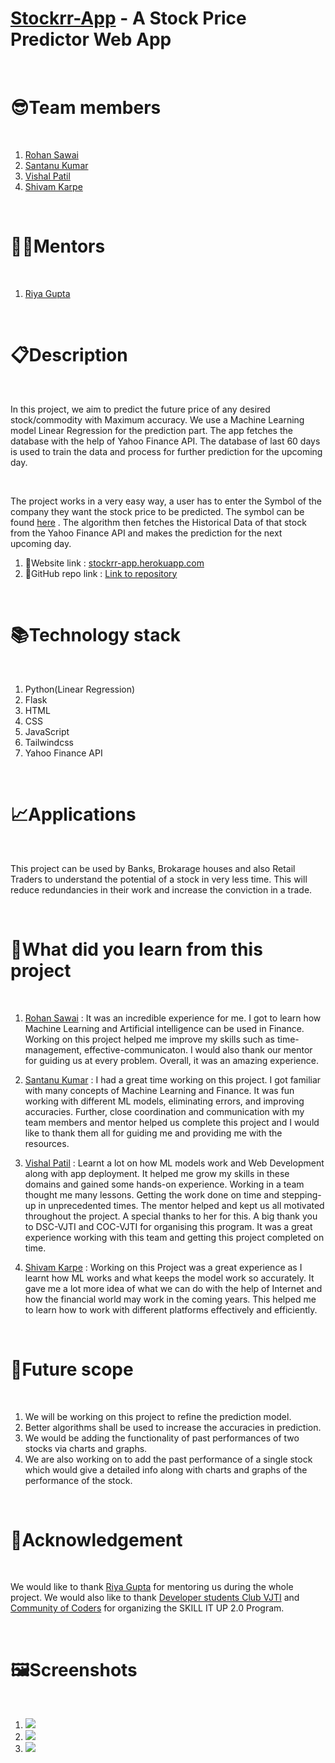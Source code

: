 # [Stockrr-App](https://stockrr-app.herokuapp.com/home) - A Stock Price Predictor Web App

<br>

# 😎Team members

<br>


1.  [Rohan Sawai](https://github.com/rohansawai)
2.  [Santanu Kumar](https://github.com/santanukumar666)
3.  [Vishal Patil](https://github.com/SpecTEviL)
4.  [Shivam Karpe](https://github.com/shivamk19)


<br>

# 👩‍🏫Mentors

<br>

1.  [Riya Gupta](https://github.com/RiyaGupta99)


<br>

# 📋Description

<br>

In this project, we aim to predict the future price of any desired stock/commodity with Maximum accuracy. We use a Machine Learning model Linear Regression for the prediction part. The app fetches the database with the help of Yahoo Finance API. The database of last 60 days is used to train the data and process for further prediction for the upcoming day.

<br>

The project works in a very easy way, a user has to enter the Symbol of the company they want the stock price to be predicted. The symbol can be found [here](https://in.finance.yahoo.com/) . The algorithm then fetches the Historical Data of that stock from the Yahoo Finance API and makes the prediction for the next upcoming day.


1. 🔗Website link : [stockrr-app.herokuapp.com](stockrr-app.herokuapp.com)
2. 🔗GitHub repo link : [Link to repository](https://github.com/rohansawai/Stockrr-App)


<br>

# 📚Technology stack

<br>

<ol>
  <li>Python(Linear Regression)</li>
  <li>Flask</li>
  <li>HTML</li>
  <li>CSS</li>
  <li>JavaScript</li>
  <li>Tailwindcss</li>
  <li>Yahoo Finance API</li>
</ol>

<br>

# 📈Applications

<br>

This project can be used by Banks, Brokarage houses and also Retail Traders to understand the potential of a stock in very less time. This will reduce redundancies in their work and increase the conviction in a trade.

<br>

# 🤔What did you learn from this project

<br>

1. [Rohan Sawai](https://github.com/rohansawai) : It was an incredible experience for me. I got to learn how Machine Learning and Artificial intelligence can be used in Finance. Working on this project helped me improve my skills such as time-management, effective-communicaton. I would also thank our mentor for guiding us at every problem. Overall, it was an amazing experience.

2. [Santanu Kumar](https://github.com/santanukumar666) : I had a great time working on this project. I got familiar with many concepts of Machine Learning and Finance. It was fun working with different ML models, eliminating errors, and improving accuracies. Further, close coordination and communication with my team members and mentor helped us complete this project and I would like to thank them all for guiding me and providing me with the resources.

3. [Vishal Patil](https://github.com/SpecTEviL) : Learnt a lot on how ML models work and Web Development along with app deployment. It helped me grow my skills in these domains and gained some hands-on experience. Working in a team thought me many lessons. Getting the work done on time and stepping-up in unprecedented times. The mentor helped and kept us all motivated throughout the project. A special thanks to her for this. A big thank you to DSC-VJTI and COC-VJTI for organising this program. It was a great experience working with this team and getting this project completed on time.

4. [Shivam Karpe](https://github.com/shivamk19) : Working on this Project was a great experience as I learnt how ML works and what keeps the model work so accurately. It gave me a lot more idea of what we can do with the help of Internet and how the financial world may work in the coming years. This helped me to learn how to work with different platforms effectively and efficiently.
 

<br>

# 🧿Future scope

<br>
<ol>
  <li>We will be working on this project to refine the prediction model.</li>
  <li>Better algorithms shall be used to increase the accuracies in prediction.</li>
  <li>We would be adding the functionality of past performances of two stocks via charts and graphs.</li>
  <li>We are also working on to add the past performance of a single stock which would give a detailed info along with charts and graphs of the performance of the stock.</li>
</ol>  

<br>

# 🙌Acknowledgement

<br>

We would like to thank [Riya Gupta](https://github.com/RiyaGupta99) for mentoring us during the whole project. We would also like to thank [Developer students Club VJTI](https://github.com/DSC-VJTI) and [Community of Coders](https://github.com/CommunityOfCoders) for organizing the SKILL IT UP 2.0 Program.

<br>

# 🖼Screenshots

<br>

1. <img src="https://user-images.githubusercontent.com/62415467/127650272-fc44c6b1-244c-4b5f-ba95-9eb0adf4cc48.png" >
2. <img src="https://user-images.githubusercontent.com/62415467/127650315-e634eb73-aac0-447f-8ac4-96712dde3ed3.png" >
3. <img src="https://user-images.githubusercontent.com/62415467/127650378-d00211be-a417-40de-a462-9209fc825893.png" >

